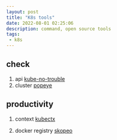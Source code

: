 ```yaml
---
layout: post
title: "K8s tools"
date: 2022-08-01 02:25:06
description: command, open source tools
tags:
 - k8s
---
```


## check 
1. api 
[kube-no-trouble](https://github.com/doitintl/kube-no-trouble)
2. cluster
[popeye](https://github.com/derailed/popeye)

## productivity
1. context
[kubectx](https://github.com/ahmetb/kubectx)

2. docker registry
[skopeo](https://github.com/containers/skopeo)
